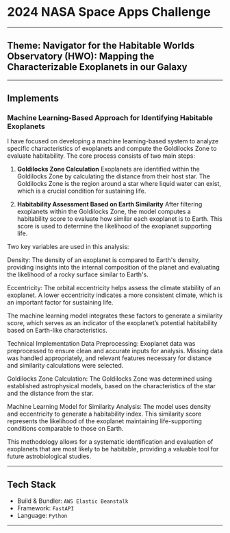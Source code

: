# 2024 NASA Space Apps Challenge

---

## Theme: Navigator for the Habitable Worlds Observatory (HWO): Mapping the Characterizable Exoplanets in our Galaxy

---

## Implements

### Machine Learning-Based Approach for Identifying Habitable Exoplanets
I have focused on developing a machine learning-based system to analyze specific characteristics of exoplanets and compute the Goldilocks Zone to evaluate habitability. The core process consists of two main steps:

1. **Goldilocks Zone Calculation**
Exoplanets are identified within the Goldilocks Zone by calculating the distance from their host star. The Goldilocks Zone is the region around a star where liquid water can exist, which is a crucial condition for sustaining life.

2. **Habitability Assessment Based on Earth Similarity**
After filtering exoplanets within the Goldilocks Zone, the model computes a habitability score to evaluate how similar each exoplanet is to Earth. This score is used to determine the likelihood of the exoplanet supporting life.

Two key variables are used in this analysis:

Density: The density of an exoplanet is compared to Earth's density, providing insights into the internal composition of the planet and evaluating the likelihood of a rocky surface similar to Earth's.

Eccentricity: The orbital eccentricity helps assess the climate stability of an exoplanet. A lower eccentricity indicates a more consistent climate, which is an important factor for sustaining life.

The machine learning model integrates these factors to generate a similarity score, which serves as an indicator of the exoplanet’s potential habitability based on Earth-like characteristics.

Technical Implementation
Data Preprocessing: Exoplanet data was preprocessed to ensure clean and accurate inputs for analysis. Missing data was handled appropriately, and relevant features necessary for distance and similarity calculations were selected.

Goldilocks Zone Calculation: The Goldilocks Zone was determined using established astrophysical models, based on the characteristics of the star and the distance from the star.

Machine Learning Model for Similarity Analysis: The model uses density and eccentricity to generate a habitability index. This similarity score represents the likelihood of the exoplanet maintaining life-supporting conditions comparable to those on Earth.

This methodology allows for a systematic identification and evaluation of exoplanets that are most likely to be habitable, providing a valuable tool for future astrobiological studies.
     
---

## Tech Stack

- Build & Bundler: `AWS Elastic Beanstalk`
- Framework: `FastAPI`
- Language: `Python`

---
